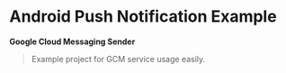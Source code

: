 # Android Push Notification Example
**Google Cloud Messaging Sender**
> Example project for GCM service usage easily.
